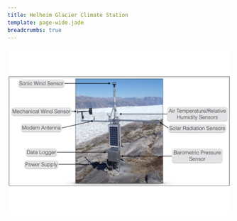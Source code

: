 ```yaml
---
title: Helheim Glacier Climate Station
template: page-wide.jade
breadcrumbs: true
---
```


<div class="row">
  <div class="col-md-10 col-xs-12 col-md-offset-1">
  <img src="img/Helheim_CS_Diagram.png" class="img-responsive climate-station-image">
  </div>
</div>
